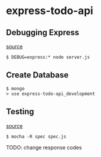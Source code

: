 # express-todo-api

## Debugging Express

[source](https://expressjs.com/en/guide/debugging.html)

```
$ DEBUG=express:* node server.js
```

## Create Database

```
$ mongo
> use express-todo-api_development
```

## Testing

[source](https://glebbahmutov.com/blog/how-to-correctly-unit-test-express-server/)


```
$ mocha -R spec spec.js
```

TODO: change response codes
